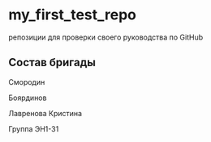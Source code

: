 # my_first_test_repo
репозиции для проверки своего руководства по GitHub

## Состав бригады
Смородин

Боярдинов

Лавренова Кристина

Группа ЭН1-31
